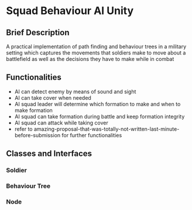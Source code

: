 # Squad Behaviour AI Unity
## Brief Description
A practical implementation of path finding and behaviour trees in a military setting which captures the movements that soldiers make to move about a battlefield as well as the decisions they have to make while in combat

## Functionalities
* AI can detect enemy by means of sound and sight
* AI can take cover when needed
* AI squad leader will determine which formation to make and when to make formation
* AI squad can take formation during battle and keep formation integrity
* AI squad can attack while taking cover
* refer to amazing-proposal-that-was-totally-not-written-last-minute-before-submission for further functionalities

## Classes and Interfaces
### Soldier
### Behaviour Tree
### Node
